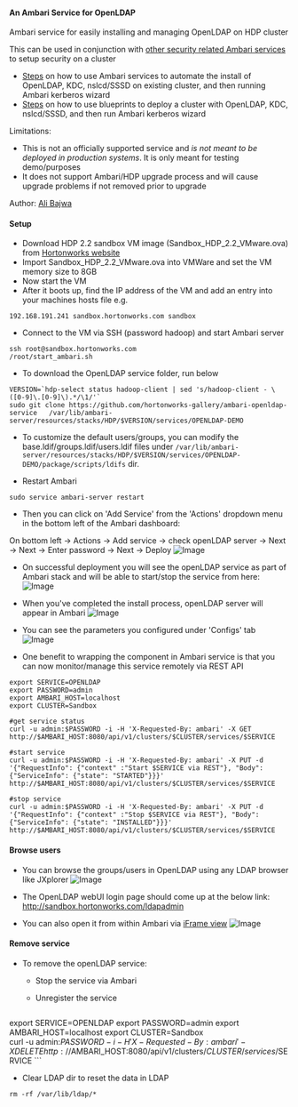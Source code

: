 #### An Ambari Service for OpenLDAP
Ambari service for easily installing and managing OpenLDAP on HDP cluster

This can be used in conjunction with [other security related Ambari services](https://github.com/abajwa-hw/ambari-workshops#security-related-sample-services) to setup security on a cluster
  - [Steps](https://github.com/abajwa-hw/security-workshops/blob/master/Setup-kerberos-Ambari-services.md) on how to use Ambari services to automate the install of OpenLDAP, KDC, nslcd/SSSD on existing cluster, and then running Ambari kerberos wizard
  - [Steps](https://github.com/abajwa-hw/ambari-workshops/blob/master/blueprints-demo-security.md) on how to use blueprints to deploy a cluster with OpenLDAP, KDC, nslcd/SSSD, and then run Ambari kerberos wizard

Limitations:

- This is not an officially supported service and *is not meant to be deployed in production systems*. It is only meant for testing demo/purposes
- It does not support Ambari/HDP upgrade process and will cause upgrade problems if not removed prior to upgrade


Author: [Ali Bajwa](https://www.linkedin.com/in/aliabajwa)


#### Setup

- Download HDP 2.2 sandbox VM image (Sandbox_HDP_2.2_VMware.ova) from [Hortonworks website](http://hortonworks.com/products/hortonworks-sandbox/)
- Import Sandbox_HDP_2.2_VMware.ova into VMWare and set the VM memory size to 8GB
- Now start the VM
- After it boots up, find the IP address of the VM and add an entry into your machines hosts file e.g.
```
192.168.191.241 sandbox.hortonworks.com sandbox    
```
- Connect to the VM via SSH (password hadoop) and start Ambari server
```
ssh root@sandbox.hortonworks.com
/root/start_ambari.sh
```

- To download the OpenLDAP service folder, run below
```
VERSION=`hdp-select status hadoop-client | sed 's/hadoop-client - \([0-9]\.[0-9]\).*/\1/'`
sudo git clone https://github.com/hortonworks-gallery/ambari-openldap-service   /var/lib/ambari-server/resources/stacks/HDP/$VERSION/services/OPENLDAP-DEMO 
```

- To customize the default users/groups, you can modify the base.ldif/groups.ldif/users.ldif files under ```/var/lib/ambari-server/resources/stacks/HDP/$VERSION/services/OPENLDAP-DEMO/package/scripts/ldifs``` dir.

- Restart Ambari
```
sudo service ambari-server restart
```

- Then you can click on 'Add Service' from the 'Actions' dropdown menu in the bottom left of the Ambari dashboard:

On bottom left -> Actions -> Add service -> check openLDAP server -> Next -> Next -> Enter password -> Next -> Deploy
![Image](../master/screenshots/screenshot-vnc-config.png?raw=true)

- On successful deployment you will see the openLDAP service as part of Ambari stack and will be able to start/stop the service from here:
![Image](../master/screenshots/screenshot-vnc-stack.png?raw=true)

- When you've completed the install process, openLDAP server will appear in Ambari 
![Image](../master/screenshots/screenshot-freeipa-stack.png?raw=true)

- You can see the parameters you configured under 'Configs' tab
![Image](../master/screenshots/screenshot-freeipa-stack-config.png?raw=true)

- One benefit to wrapping the component in Ambari service is that you can now monitor/manage this service remotely via REST API
```
export SERVICE=OPENLDAP
export PASSWORD=admin
export AMBARI_HOST=localhost
export CLUSTER=Sandbox

#get service status
curl -u admin:$PASSWORD -i -H 'X-Requested-By: ambari' -X GET http://$AMBARI_HOST:8080/api/v1/clusters/$CLUSTER/services/$SERVICE

#start service
curl -u admin:$PASSWORD -i -H 'X-Requested-By: ambari' -X PUT -d '{"RequestInfo": {"context" :"Start $SERVICE via REST"}, "Body": {"ServiceInfo": {"state": "STARTED"}}}' http://$AMBARI_HOST:8080/api/v1/clusters/$CLUSTER/services/$SERVICE

#stop service
curl -u admin:$PASSWORD -i -H 'X-Requested-By: ambari' -X PUT -d '{"RequestInfo": {"context" :"Stop $SERVICE via REST"}, "Body": {"ServiceInfo": {"state": "INSTALLED"}}}' http://$AMBARI_HOST:8080/api/v1/clusters/$CLUSTER/services/$SERVICE
```



#### Browse users

- You can browse the groups/users in OpenLDAP using any LDAP browser like JXplorer 
![Image](../master/screenshots/screenshot-browse-LDAP.png?raw=true)

- The OpenLDAP webUI login page should come up at the below link: 
http://sandbox.hortonworks.com/ldapadmin

- You can also open it from within Ambari via [iFrame view](https://github.com/abajwa-hw/iframe-view)
![Image](https://github.com/abajwa-hw/iframe-view/blob/master/screenshots/phpldap.png)

#### Remove service

- To remove the openLDAP service: 
  - Stop the service via Ambari
  - Unregister the service
  
    ```
export SERVICE=OPENLDAP
export PASSWORD=admin
export AMBARI_HOST=localhost
export CLUSTER=Sandbox    
curl -u admin:$PASSWORD -i -H 'X-Requested-By: ambari' -X DELETE http://$AMBARI_HOST:8080/api/v1/clusters/$CLUSTER/services/$SERVICE
    ```
   - Clear LDAP dir to reset the data in LDAP
```
rm -rf /var/lib/ldap/*
```   
